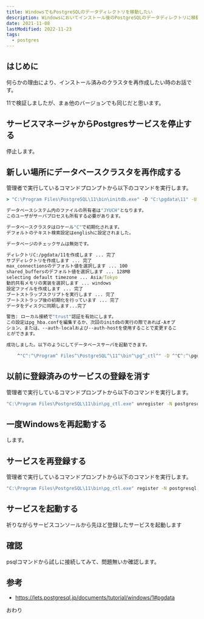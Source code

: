 ```yaml
---
title: WindowsでもPostgreSQLのデータディレクトリを移動したい
description: Windowsにおいてインストール後のPostgreSQLのデータディレクトリに移動方法を解説しています
date: 2021-11-08
lastModified: 2022-11-23
tags: 
  - postgres
---
```


## はじめに

何らかの理由により、インストール済みのクラスタを再作成したい時のお話です。

11で検証しましたが、まぁ他のバージョンでも同じだと思います。

## サービスマネージャからPostgresサービスを停止する

停止します。

## 新しい場所にデータベースクラスタを再作成する

管理者で実行しているコマンドプロンプトから以下のコマンドを実行します。

```bat
> "C:\Program Files\PostgreSQL\11\bin\initdb.exe" -D "C:\pgdata\11" -U postgres --encoding=UTF8 --locale=C

データベースシステム内のファイルの所有者は"JYUCH"となります。
このユーザがサーバプロセスも所有する必要があります。

データベースクラスタはロケール"C"で初期化されます。
デフォルトのテキスト検索設定はenglishに設定されました。

データベージのチェックサムは無効です。

ディレクトリC:/pgdata/11を作成します ... 完了
サブディレクトリを作成します ... 完了
max_connectionsのデフォルト値を選択します ... 100
shared_buffersのデフォルト値を選択します ... 128MB
selecting default timezone ... Asia/Tokyo
動的共有メモリの実装を選択します ... windows
設定ファイルを作成します ... 完了
ブートストラップスクリプトを実行します ... 完了
ブートストラップ後の初期化を行っています ... 完了
データをディスクに同期します...完了

警告: ローカル接続で"trust"認証を有効にします。
この設定はpg_hba.confを編集するか、次回のinitdbの実行の際であれば-Aオプ
ション、または、--auth-localおよび--auth-hostを使用することで変更するこ
とができます。

成功しました。以下のようにしてデータベースサーバを起動できます。

    ^"C^:^\Program^ Files^\PostgreSQL^\11^\bin^\pg^_ctl^" -D ^"C^:^\pgdata^\11^" -l <ログファイル> start
```

## 以前に登録済みのサービスの登録を消す

管理者で実行しているコマンドプロンプトから以下のコマンドを実行します。

```bat
"C:\Program Files\PostgreSQL\11\bin\pg_ctl.exe" unregister -N postgresql-x64-11
```

## 一度Windowsを再起動する

します。

## サービスを再登録する

管理者で実行しているコマンドプロンプトから以下のコマンドを実行します。

```bat
"C:\Program Files\PostgreSQL\11\bin\pg_ctl.exe" register -N postgresql-x64-11 -U "NT AUTHORITY\NetworkService" -D "C:\pgdata\11" -w
```

## サービスを起動する

祈りながらサービスコンソールから先ほど登録したサービスを起動します

## 確認

psqlコマンドから試しに接続してみて、問題無いか確認します。

## 参考

- https://lets.postgresql.jp/documents/tutorial/windows/1#pgdata

おわり
